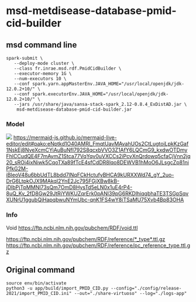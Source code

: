 # msd-metdisease-database-pmid-cid-builder

## msd command line

```
spark-submit \
   --deploy-mode cluster \
   --class fr.inrae.msd.rdf.PmidCidBuilder \
   --executor-memory 1G \
   --num-executors 10 \
   --conf spark.yarn.appMasterEnv.JAVA_HOME="/usr/local/openjdk/jdk-12.0.2+10/" \
   --conf spark.executorEnv.JAVA_HOME="/usr/local/openjdk/jdk-12.0.2+10/" \
   --jars /usr/share/java/sansa-stack-spark_2.12-0.8.4_ExDistAD.jar \
    msd-metdisease-database-pmid-cid-builder.jar
```

### Model 

[![](https://mermaid.ink/img/pako:eNptkd1O40AMRl_FmqtUavMAvahUOs2CtLugtoiLpkKzGaf1NskEj8NveXcmCYiAuBuNfI792S8qcxbVVO3Z1AfY6LQCmG9_kxdwOTDmyFhlCCudQE4F7mAymZ1Stca77VqYqv0uVXCCs2iPcvXnQrdowq5cfaCjVnn2jq20_sROi4ixNiwk5CqoTXa89fTcE4sfCdDR8lqo8DEWVB1hMoO6JLsgcZp81niPfkG2M-iBIeoV48u6bbUdTL8bdd7lNqFCkHctufyBHCA9kURXXWd74_gY_2uo-DrG6LtpkOJX9MAkqI2YnE2Jc795FGjXBw8kB-jDIbPjTpMMNI73sQm7OmD8HysTd5eLN0x1uE4rP4-8uQ_Kv_2fD8Gw29JtRjYWKUZqrErk0pANl39pG6RKDlhiqqbhaTE3TSGpSqvXUNrU1ggubQjHapqbwuNYmUbc-qnK1FS4wY8iTSaMU75Xvb4Bp83OHA)](https://mermaid-js.github.io/mermaid-live-editor/edit#pako:eNptkd1O40AMRl_FmqtUavMAvahUOs2CtLugtoiLpkKzGaf1NskEj8NveXcmCYiAuBuNfI792S8qcxbVVO3Z1AfY6LQCmG9_kxdwOTDmyFhlCCudQE4F7mAymZ1Stca77VqYqv0uVXCCs2iPcvXnQrdowq5cfaCjVnn2jq20_sROi4ixNiwk5CqoTXa89fTcE4sfCdDR8lqo8DEWVB1hMoO6JLsgcZp81niPfkG2M-iBIeoV48u6bbUdTL8bdd7lNqFCkHctufyBHCA9kURXXWd74_gY_2uo-DrG6LtpkOJX9MAkqI2YnE2Jc795FGjXBw8kB-jDIbPjTpMMNI73sQm7OmD8HysTd5eLN0x1uE4rP4-8uQ_Kv_2fD8Gw29JtRjYWKUZqrErk0pANl39pG6RKDlhiqqbhaTE3TSGpSqvXUNrU1ggubQjHapqbwuNYmUbc-qnK1FS4wY8iTSaMU75Xvb4Bp83OHA)
https://mermaid-js.github.io/mermaid-live-editor/edit#pako:eNptkd1O40AMRl_FmqtUavMAvahUOs2CtLugtoiLpkKzGaf1NskEj8NveXcmCYiAuBuNfI792S8qcxbVVO3Z1AfY6LQCmG9_kxdwOTDmyFhlCCudQE4F7mAymZ1Stca77VqYqv0uVXCCs2iPcvXnQrdowq5cfaCjVnn2jq20_sROi4ixNiwk5CqoTXa89fTcE4sfCdDR8lqo8DEWVB1hMoO6JLsgcZp81niPfkG2M-iBIeoV48u6bbUdTL8bdd7lNqFCkHctufyBHCA9kURXXWd74_gY_2uo-DrG6LtpkOJX9MAkqI2YnE2Jc795FGjXBw8kB-jDIbPjTpMMNI73sQm7OmD8HysTd5eLN0x1uE4rP4-8uQ_Kv_2fD8Gw29JtRjYWKUZqrErk0pANl39pG6RKDlhiqqbhaTE3TSGpSqvXUNrU1ggubQjHapqbwuNYmUbc-qnK1FS4wY8iTSaMU75Xvb4Bp83OHA

### Info

Void
https://ftp.ncbi.nlm.nih.gov/pubchem/RDF/void.ttl


https://ftp.ncbi.nlm.nih.gov/pubchem/RDF/reference/*_type*.ttl.gz
https://ftp.ncbi.nlm.nih.gov/pubchem/RDF/reference/pc_reference_type.ttl.gz

## Original command

``` 
source env/bin/activate
python3 -u app/build/import_PMID_CID.py --config="./config/release-2021/import_PMID_CID.ini" --out="./share-virtuoso" --log="./logs-app"
```
